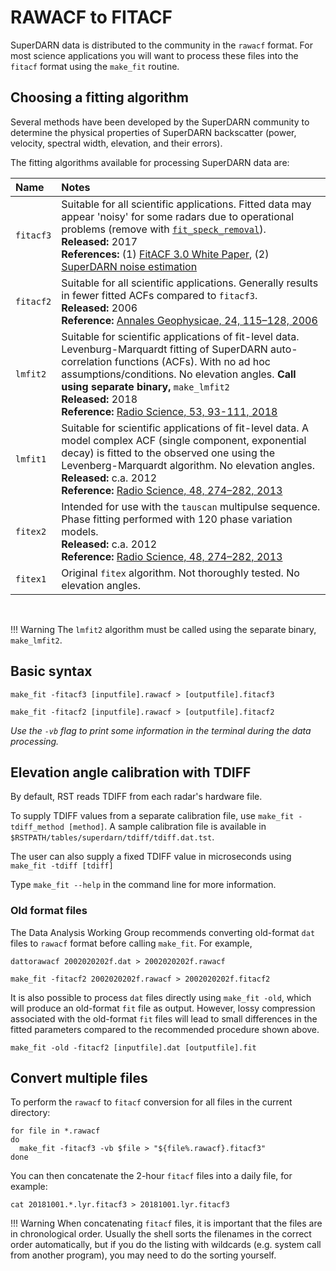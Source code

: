 <!--
(C) copyright 2019 University Centre in Svalbard (UNIS)
author: Emma Bland, UNIS

Modifications: 2022-06 Emma Bland (UNIS) Added fitting algorithm descriptions and updated examples
-->
# RAWACF to FITACF

SuperDARN data is distributed to the community in the `rawacf` format. For most science applications you will want to process these files into the `fitacf` format using the `make_fit` routine.

## Choosing a fitting algorithm

Several methods have been developed by the SuperDARN community to determine the physical properties of SuperDARN backscatter (power, velocity, spectral width, elevation, and their errors).

The fitting algorithms available for processing SuperDARN data are:

| Name       | Notes |
| :----------| :-----------|
| `fitacf3`  | Suitable for all scientific applications. Fitted data may appear 'noisy' for some radars due to operational problems (remove with [`fit_speck_removal`](despecking.md)).<br>**Released:** 2017 <br>**References:** (1) [FitACF 3.0 White Paper](https://superdarn.github.io/dawg/files/sup_material/FITACF3_white_paper.pdf), (2) [SuperDARN noise estimation](https://doi.org/10.1029/2022RS007449)|
| `fitacf2`  | Suitable for all scientific applications. Generally results in fewer fitted ACFs compared to `fitacf3`. <br>**Released:** 2006<br>**Reference:** [Annales Geophysicae, 24, 115–128, 2006](https://doi.org/10.5194/angeo-24-115-2006) |
| `lmfit2`   | Suitable for scientific applications of fit-level data. Levenburg-Marquardt fitting of SuperDARN auto-correlation functions (ACFs). With no ad hoc assumptions/conditions. No elevation angles. **Call using separate binary,** `make_lmfit2` <br>**Released:** 2018<br>**Reference:** [Radio Science, 53, 93-111, 2018](10.1002/2017RS006450) |
| `lmfit1`   | Suitable for scientific applications of fit-level data. A model complex ACF (single component, exponential decay) is fitted to the observed one using the Levenberg-Marquardt algorithm. No elevation angles. <br>**Released:** c.a. 2012<br>**Reference:** [Radio Science, 48, 274–282, 2013](doi:10.1002/rds.20031) |
| `fitex2` | Intended for use with the `tauscan` multipulse sequence. Phase fitting performed with 120 phase variation models. <br>**Released:** c.a. 2012<br>**Reference:** [Radio Science, 48, 274–282, 2013](doi:10.1002/rds.20031) |
| `fitex1` | Original `fitex` algorithm. Not thoroughly tested. No elevation angles. |

<br>

!!! Warning
    The `lmfit2` algorithm must be called using the separate binary, `make_lmfit2`.


## Basic syntax
```
make_fit -fitacf3 [inputfile].rawacf > [outputfile].fitacf3

make_fit -fitacf2 [inputfile].rawacf > [outputfile].fitacf2
```

*Use the `-vb` flag to print some information in the terminal during the data processing.*


## Elevation angle calibration with TDIFF

By default, RST reads TDIFF from each radar's hardware file.

To supply TDIFF values from a separate calibration file, use `make_fit -tdiff_method [method]`. A sample calibration file is available in `$RSTPATH/tables/superdarn/tdiff/tdiff.dat.tst`.

The user can also supply a fixed TDIFF value in microseconds using `make_fit -tdiff [tdiff]`

Type `make_fit --help` in the command line for more information.


### Old format files
The Data Analysis Working Group recommends converting old-format `dat` files to `rawacf` format before calling `make_fit`. For example, 
```
dattorawacf 2002020202f.dat > 2002020202f.rawacf

make_fit -fitacf2 2002020202f.rawacf > 2002020202f.fitacf2
```

It is also possible to process `dat` files directly using `make_fit -old`, which will produce an old-format `fit` file as output. However, lossy compression associated with the old-format `fit` files will lead to small differences in the fitted parameters compared to the recommended procedure shown above. 
```
make_fit -old -fitacf2 [inputfile].dat [outputfile].fit
```


##  Convert multiple files
To perform the `rawacf` to `fitacf` conversion for all files in the current directory:
```
for file in *.rawacf
do 
  make_fit -fitacf3 -vb $file > "${file%.rawacf}.fitacf3"
done
```

You can then concatenate the 2-hour `fitacf` files into a daily file, for example:
```
cat 20181001.*.lyr.fitacf3 > 20181001.lyr.fitacf3
```

!!! Warning
    When concatenating `fitacf` files, it is important that the files are in chronological order. Usually the shell sorts the filenames in the correct order automatically, but if you do the listing with wildcards (e.g. system call from another program), you may need to do the sorting yourself.




